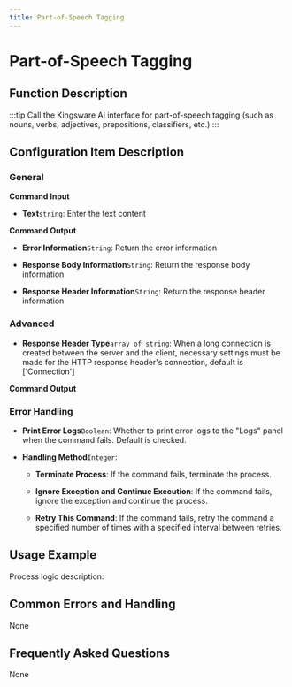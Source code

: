 ```yaml
---
title: Part-of-Speech Tagging
---
```


# Part-of-Speech Tagging

## Function Description

:::tip 
Call the Kingsware AI interface for part-of-speech tagging (such as nouns, verbs, adjectives, prepositions, classifiers, etc.)
:::

## Configuration Item Description

### General

**Command Input**

- **Text**`string`: Enter the text content


**Command Output**

- **Error Information**`String`: Return the error information

- **Response Body Information**`String`: Return the response body information

- **Response Header Information**`String`: Return the response header information

### Advanced

- **Response Header Type**`array of string`: When a long connection is created between the server and the client, necessary settings must be made for the HTTP response header's connection, default is ['Connection']


**Command Output**

### Error Handling

- **Print Error Logs**`Boolean`: Whether to print error logs to the "Logs" panel when the command fails. Default is checked. 

- **Handling Method**`Integer`:

    - **Terminate Process**: If the command fails, terminate the process.

    - **Ignore Exception and Continue Execution**: If the command fails, ignore the exception and continue the process.

    - **Retry This Command**: If the command fails, retry the command a specified number of times with a specified interval between retries.

## Usage Example

Process logic description:

## Common Errors and Handling

None

## Frequently Asked Questions

None

